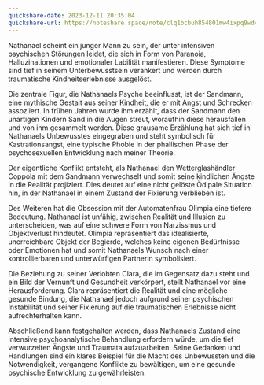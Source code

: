 ```yaml
---
quickshare-date: 2023-12-11 20:35:04
quickshare-url: https://noteshare.space/note/clq1bcbuh854801mw4ixpq9wd#+B2gVEBbzHGmnx2RMbD7UqmDUEc9D+hMo8ntqkdoPTo
---
```

Nathanael scheint ein junger Mann zu sein, der unter intensiven psychischen Störungen leidet, die sich in Form von Paranoia, Halluzinationen und emotionaler Labilität manifestieren. Diese Symptome sind tief in seinem Unterbewusstsein verankert und werden durch traumatische Kindheitserlebnisse ausgelöst.

Die zentrale Figur, die Nathanaels Psyche beeinflusst, ist der Sandmann, eine mythische Gestalt aus seiner Kindheit, die er mit Angst und Schrecken assoziiert. In frühen Jahren wurde ihm erzählt, dass der Sandmann den unartigen Kindern Sand in die Augen streut, woraufhin diese herausfallen und von ihm gesammelt werden. Diese grausame Erzählung hat sich tief in Nathanaels Unbewusstes eingegraben und steht symbolisch für Kastrationsangst, eine typische Phobie in der phallischen Phase der psychosexuellen Entwicklung nach meiner Theorie.

Der eigentliche Konflikt entsteht, als Nathanael den Wetterglashändler Coppola mit dem Sandmann verwechselt und somit seine kindlichen Ängste in die Realität projiziert. Dies deutet auf eine nicht gelöste Ödipale Situation hin, in der Nathanael in einem Zustand der Fixierung verblieben ist.

Des Weiteren hat die Obsession mit der Automatenfrau Olimpia eine tiefere Bedeutung. Nathanael ist unfähig, zwischen Realität und Illusion zu unterscheiden, was auf eine schwere Form von Narzissmus und Objektverlust hindeutet. Olimpia repräsentiert das idealisierte, unerreichbare Objekt der Begierde, welches keine eigenen Bedürfnisse oder Emotionen hat und somit Nathanaels Wunsch nach einer kontrollierbaren und unterwürfigen Partnerin symbolisiert.

Die Beziehung zu seiner Verlobten Clara, die im Gegensatz dazu steht und ein Bild der Vernunft und Gesundheit verkörpert, stellt Nathanael vor eine Herausforderung. 
Clara repräsentiert die Realität und eine mögliche gesunde Bindung, die Nathanael jedoch aufgrund seiner psychischen Instabilität und seiner Fixierung auf die traumatischen Erlebnisse nicht aufrechterhalten kann.

Abschließend kann festgehalten werden, dass Nathanaels Zustand eine intensive psychoanalytische Behandlung erfordern würde, um die tief verwurzelten Ängste und Traumata aufzuarbeiten. Seine Gedanken und Handlungen sind ein klares Beispiel für die Macht des Unbewussten und die Notwendigkeit, vergangene Konflikte zu bewältigen, um eine gesunde psychische Entwicklung zu gewährleisten.
